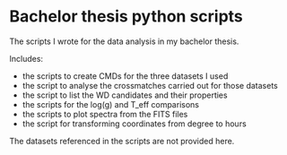 # Bachelor thesis python scripts
The scripts I wrote for the data analysis in my bachelor thesis.

Includes:  
- the scripts to create CMDs for the three datasets I used  
- the script to analyse the crossmatches carried out for those datasets  
- the script to list the WD candidates and their properties  
- the scripts for the log(g) and T_eff comparisons  
- the scripts to plot spectra from the FITS files  
- the script for transforming coordinates from degree to hours

The datasets referenced in the scripts are not provided here.
